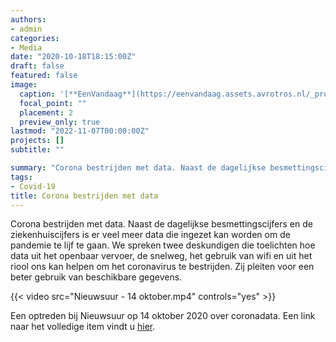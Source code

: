 ```yaml
---
authors:
- admin
categories:
- Media
date: "2020-10-18T18:15:00Z"
draft: false
featured: false
image:
  caption: '[**EenVandaag**](https://eenvandaag.assets.avrotros.nl/_processed_/3/f/csm_93da816a38e39153d095_3760eae56a.jpg)'
  focal_point: ""
  placement: 2
  preview_only: true
lastmod: "2022-11-07T00:00:00Z"
projects: []
subtitle: ""

summary: "Corona bestrijden met data. Naast de dagelijkse besmettingscijfers en de ziekenhuiscijfers is er veel meer data die ingezet kan worden om de pandemie te lijf te gaan. We spreken twee deskundigen die toelichten hoe data uit het openbaar vervoer, de snelweg, het gebruik van wifi en uit het riool ons kan helpen om het coronavirus te bestrijden. Zij pleiten voor een beter gebruik van beschikbare gegevens."
tags:
- Covid-19
title: Corona bestrijden met data
---
```


Corona bestrijden met data. Naast de dagelijkse besmettingscijfers en de ziekenhuiscijfers is er veel meer data die ingezet kan worden om de pandemie te lijf te gaan. We spreken twee deskundigen die toelichten hoe data uit het openbaar vervoer, de snelweg, het gebruik van wifi en uit het riool ons kan helpen om het coronavirus te bestrijden. Zij pleiten voor een beter gebruik van beschikbare gegevens.

{{< video src="Nieuwsuur - 14 oktober.mp4" controls="yes" >}}

Een optreden bij Nieuwsuur op 14 oktober 2020 over coronadata. Een link naar het volledige item vindt u [hier](https://www.npostart.nl/nieuwsuur/14-10-2020/VPWON_1310943).
